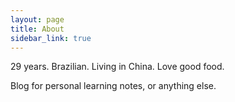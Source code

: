 ```yaml
---
layout: page
title: About
sidebar_link: true
---
```



29 years. Brazilian. Living in China. Love good food.


Blog for personal learning notes, or anything else.
